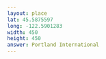 ```yaml
---
layout: place
lat: 45.5875597
long: -122.5901283
width: 450
height: 450
answer: Portland International
---
```

